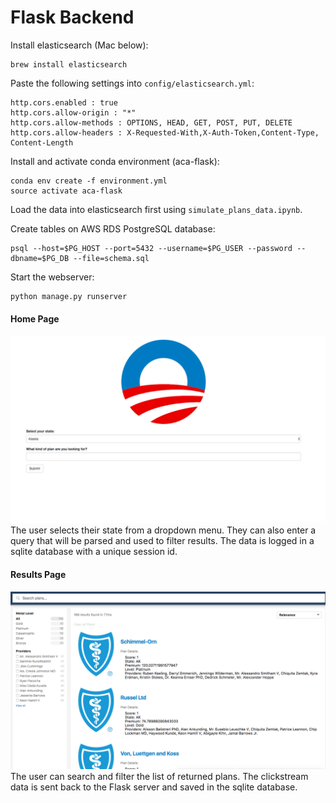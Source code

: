 # Flask Backend

Install elasticsearch (Mac below):

    brew install elasticsearch

Paste the following settings into `config/elasticsearch.yml`:

    http.cors.enabled : true  
    http.cors.allow-origin : "*"
    http.cors.allow-methods : OPTIONS, HEAD, GET, POST, PUT, DELETE
    http.cors.allow-headers : X-Requested-With,X-Auth-Token,Content-Type, Content-Length

Install and activate conda environment (aca-flask):

    conda env create -f environment.yml
    source activate aca-flask    

Load the data into elasticsearch first using `simulate_plans_data.ipynb`.  

Create tables on AWS RDS PostgreSQL database:

    psql --host=$PG_HOST --port=5432 --username=$PG_USER --password --dbname=$PG_DB --file=schema.sql

Start the webserver:

    python manage.py runserver

#### Home Page
![home](screenshots/v3-ss1.png)
The user selects their state from a dropdown menu. They can also enter a query that will be parsed and used to filter results. The data is logged in a sqlite database with a unique session id.

#### Results Page
![result](screenshots/v3-ss2.png)
The user can search and filter the list of returned plans. The clickstream data is sent back to the Flask server and saved in the sqlite database.
